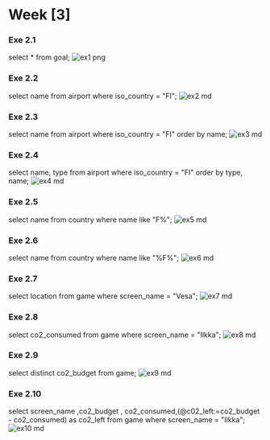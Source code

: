# Week [3]

### Exe 2.1
select * from goal;
![ex1 png](https://github.com/user-attachments/assets/e50d5bc8-2fd6-4c1f-bdb9-e1fab3de9f18)

### Exe 2.2
select name from airport where iso_country = "FI";
![ex2 md](https://github.com/user-attachments/assets/0cf12ce7-bed5-4afa-ab5d-8c58e52eddb9)

###  Exe 2.3
select name from airport where iso_country = "FI" order by name;
![ex3 md](https://github.com/user-attachments/assets/b5978ea5-a61b-4173-8db5-cb4f804d85c9)

###  Exe 2.4
select name, type from airport where iso_country = "FI" order by type, name;
![ex4 md](https://github.com/user-attachments/assets/310dfdae-c28a-469e-9c8d-5f1749b5cb7c)

###  Exe 2.5
select name from country where name like "F%";
![ex5 md](https://github.com/user-attachments/assets/bd9ccac1-7160-4ae5-aabe-0d7a3ca225a9)

###  Exe 2.6
select name from country where name like "%F%";
![ex6 md](https://github.com/user-attachments/assets/38a9468a-a846-4645-868d-221f3cc2ea3d)

###  Exe 2.7
select location from game where screen_name = "Vesa";
![ex7 md](https://github.com/user-attachments/assets/0c5ea32c-d6e3-43fb-80ae-6b0c71d9bb91)

###  Exe 2.8
select co2_consumed from game where screen_name = "Ilkka";
![ex8 md](https://github.com/user-attachments/assets/e8354434-21ee-4a74-9773-1827324cb3c2)

###  Exe 2.9
select distinct co2_budget from game;
![ex9 md](https://github.com/user-attachments/assets/ca019df4-bfc6-41c6-907e-379c67b0cb0f)

###  Exe 2.10
select screen_name ,co2_budget , co2_consumed,(@c02_left:=co2_budget - co2_consumed) as co2_left from game where screen_name = "Ilkka";
![ex10 md](https://github.com/user-attachments/assets/217cdf49-c41a-432e-8786-76b1c2c311ff)














